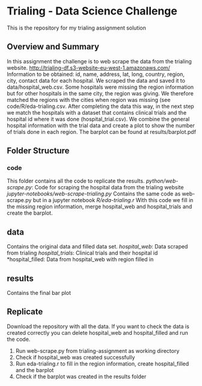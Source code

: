 # Trialing - Data Science Challenge

This is the repository for my trialing assignment solution

## Overview and Summary

In this assignment the challenge is to web scrape the data from the trialing website.
http://trialing-df.s3-website-eu-west-1.amazonaws.com/
Information to be obtained: id, name, address, lat, long, country, region, city, contact data
for each hospital. We scraped the data and saved it to data/hospital_web.csv.
Some hospitals were missing the region information but for other hospitals in the same city,
the region was giving. We therefore matched the regions with the cities when region was missing
(see code/R/eda-trialing.csv.
After completing the data this way, in the next step we match the hospitals with a dataset that 
contains clinical trials and the hospital id where it was done (hospital_trial.csv).
We combine the general hospital information with the trial data and create a plot
to show the number of trials done in each region.
The barplot can be found at results/barplot.pdf

## Folder Structure

### code

This folder contains all the code to replicate the results.
*python/web-scrape.py*: 
Code for scraping the hospital data from the trialing website
*jupyter-notebooks/web-scrape-trialing.py*
Contains the same code as web-scrape.py but in a jupyter notebook
*R/eda-trialing.r*
With this code we fill in the missing region information, merge
hospital_web and hospital_trials and create the barplot.

## data

Contains the original data and filled data set.
*hospital_web*: Data scraped from trialing
*hospital_trials*: Clinical trials and their hospital id
*hospital_filled: Data from hospital_web with region filled in

## results

Contains the final bar plot

## Replicate

Download the repository with all the data.
If you want to check the data is created correctly you can
delete hospital_web and hospital_filled and run the code.

1. Run web-scrape.py from trialing-assignment as working directory
2. Check if hospital_web was created successfully
3. Run eda-trialing.r to fill in the region information, create hospital_filled and the barplot
4. Check if the barplot was created in the results folder





